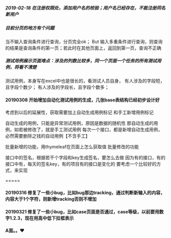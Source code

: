 ##### 2019-02-18 在注册权限处，添加用户名的校验；用户名已经存在，不能注册同名新用户


##### 目前分页的地方有个问题
当不输入查询条件进行查询，分页完全ok；
But 输入多重条件进行查询，则查询的结果是查询条件的第一页；若此时在其他页面上，返回到第一页，查询不正确

##### 测试用例展示页面难点：涉及的列数比较多，同一个页面一个任务的所有测试用例，将看不清楚
测试用例，本身写在excel中也是很长的，看测试人员自身，
有人涉及的字段短，且字段个数少；
有人涉及的字段长，且字段个数多；



#### 20190308 开始增加自动化测试用例的生成，几张base表结构已经初步设计好
考虑到以后的延展性，获取需要加上自动生成用例标记 和手工新增用例标记

自动生成的用例，只能是异常测试用例，原因是数据的随机性
那自动生成的用例，如若被修改了，就是手工测试用例
每次一个接口，都是新增自动生成用例，必然需要删除之钱的自动用例【不含手工】

批量新增的功能，用thymeleaf在页面上怎么获取值
批量修改的功能

接口中的签名，根据若干个字段和key生成签名，要怎么去做
因为有的接口，有的接口中有，每天的签名key，有的项目有的接口是变化的
要考虑一个比较好的方式，来实现

=====
#### 20190316 修复了一些小bug，比如bug那边tracking，通过判断新输入的内容，内容大于1个字符，则新增tracking否则不增加
#### 20190321 修复了一些小bug，比如case页面是否通过，case等级，以前要用数字1.2.3，现在用高中低下拉框表示
#### A面。。❤

